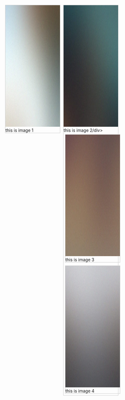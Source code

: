 <!DOCTYPE html>
<html>
<head>
<style>
div.gallery {
  margin: 5px;
  border: 1px solid #ccc;
  float: left;
  width: 180px;
}

div.gallery:hover {
  border: 1px solid #777;
}

div.gallery img {
  width: 100%;
  height: auto;
}

div.desc {
  padding: 15px;
  text-align: center;
}
</style>
</head>
<body>

<div class="gallery">
  <a target="_blank" href="img_5terre.jpg">
    <img src="images/pic01.jpg" alt="Cinque Terre" width="600" height="400">
  </a>
  <div class="desc">this is image 1</div>
</div>

<div class="gallery">
  <a target="_blank" href="img_forest.jpg">
    <img src="images/pic02.jpg" alt="Forest" width="600" height="400">
  </a>
  <div class="desc">this is image 2/div>
</div>

<div class="gallery">
  <a target="_blank" href="img_lights.jpg">
    <img src="images/pic03.jpg" alt="Northern Lights" width="600" height="400">
  </a>
  <div class="desc">this is image 3</div>
</div>

<div class="gallery">
  <a target="_blank" href="img_mountains.jpg">
    <img src="images/pic04.jpg" alt="Mountains" width="600" height="400">
  </a>
  <div class="desc">this is image 4</div>
</div>

</body>
</html>
